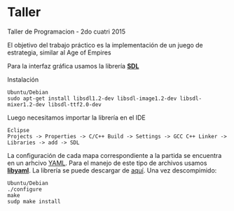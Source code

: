 # Taller
Taller de Programacion - 2do cuatri 2015

El objetivo del trabajo práctico es la implementación de un juego de estrategia, similar al Age of Empires

Para la interfaz gráfica usamos la librería [**SDL**](https://www.libsdl.org/)

Instalación
```	
Ubuntu/Debian
sudo apt-get install libsdl1.2-dev libsdl-image1.2-dev libsdl-mixer1.2-dev libsdl-ttf2.0-dev
```
Luego necesitamos importar la librería en el IDE
```
Eclipse
Projects -> Properties -> C/C++ Build -> Settings -> GCC C++ Linker -> Libraries -> add -> SDL
```

La configuración de cada mapa correspondiente a la partida se encuentra en un arhcivo [YAML](http://yaml.org/). Para el manejo de este tipo de archivos usamos [**libyaml**](http://pyyaml.org/wiki/LibYAML). La librería se puede descargar de [aquí](http://pyyaml.org/download/libyaml/yaml-0.1.5.tar.gz.). Una vez descompimido:
```
Ubuntu/Debian
./configure
make
sudp make install
```
